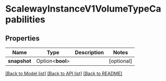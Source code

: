 # ScalewayInstanceV1VolumeTypeCapabilities

## Properties

Name | Type | Description | Notes
------------ | ------------- | ------------- | -------------
**snapshot** | Option<**bool**> |  | [optional]

[[Back to Model list]](../README.md#documentation-for-models) [[Back to API list]](../README.md#documentation-for-api-endpoints) [[Back to README]](../README.md)


